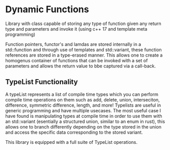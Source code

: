# Dynamic Functions
Library with class capable of storing any type of function given any return type and parameters and invoke it (using c++ 17 and template meta programming)

Function pointers, functor's and lamdas are stored internally in a std::function and through use of templates and std::variant, these function references are stored in a type-erased manner. This allows one to create a homogenus container of functions that can be invoked with a set of parameters and allows the return value to bbe captured via a call-back.

## TypeList Functionality
A typeList represents a list of compile time types which you can perform compile time operations on them such as add, delete, union, interseciton, difference, symmetric difference, length, and more! Typelists are useful in generic programming and have multiple usecases. The most useful case I have found is manipulating types at compile time in order to use them with an std::variant (esentially a structured union, similar to an enum in rust), this allows one to branch differently depending on the type stored in the union and access the specific data corresponding to the stored variant.

This library is equipped with a full suite of TypeList operations.
